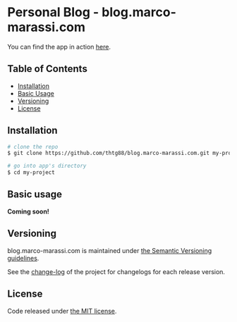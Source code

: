 # Personal Blog - blog.marco-marassi.com
You can find the app in action [here](https://blog.marco-marassi.com).

## Table of Contents

* [Installation](#installation)
* [Basic Usage](#basic-usage)
* [Versioning](#versioning)
* [License](#license)

## Installation

``` bash
# clone the repo
$ git clone https://github.com/thtg88/blog.marco-marassi.com.git my-project

# go into app's directory
$ cd my-project
```

## Basic usage

**Coming soon!**

## Versioning

blog.marco-marassi.com is maintained under [the Semantic Versioning guidelines](http://semver.org/).

See the [change-log](CHANGELOG.md) of the project for changelogs for each release version.

## License

Code released under [the MIT license](LICENSE).
